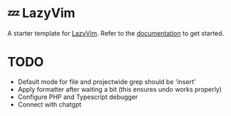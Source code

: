 # 💤 LazyVim

A starter template for [LazyVim](https://github.com/LazyVim/LazyVim).
Refer to the [documentation](https://lazyvim.github.io/installation) to get started.

# TODO
* Default mode for file and projectwide grep should be 'insert'
* Apply formatter after waiting a bit (this ensures undo works properly) 
* Configure PHP and Typescript debugger
* Connect with chatgpt


```
